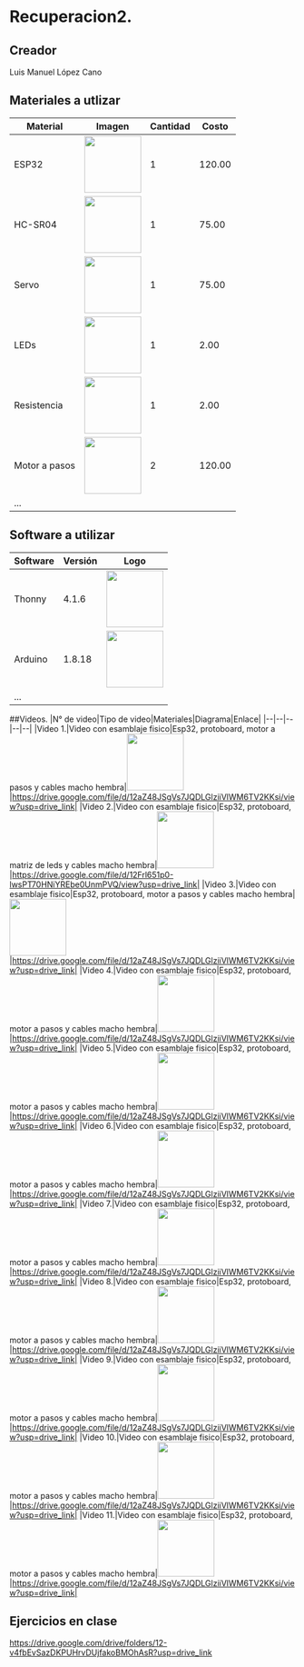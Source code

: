 # Recuperacion2.

## Creador
Luis Manuel López Cano

## Materiales a utlizar
|Material|Imagen|Cantidad|Costo|
|--|--|--|--|
|ESP32|<img src="https://m.media-amazon.com/images/I/612eALAbpgL.jpg" width="100"/>|1|120.00|
|HC-SR04|<img width="100" src="https://www.330ohms.com/cdn/shop/products/photo_A_OS-03261_SensorUltrasonico_HC-SR04_01_1200x1200.png?v=1598042103" />|1|75.00|
|Servo| <img width="100" src="https://gm0.org/es/latest/_images/hs488.jpg" />|1|75.00|"; />|1|131.00|
|LEDs|<img width="100" src="https://www.taloselectronics.com/cdn/shop/products/paquete_de_100_leds_difusos_5mm_varios_colores_mexico_jalisco_guadalajara_700x700.jpg?v=1593816653" />|1|2.00|
|Resistencia|<img width="100" src="https://http2.mlstatic.com/D_NQ_NP_903666-MLM75952546015_042024-O.webp" />|1|2.00|
|Motor a pasos|<img width="100" src="https://uelectronics.com/wp-content/uploads/2017/08/AR0130-Motor-a-pasos-28BYJ-48-V1.jpg" />|2|120.00|
|...||||

## Software a utilizar
|Software|Versión|Logo|
|--|--|--|
|Thonny|4.1.6|<img width="100" src="https://upload.wikimedia.org/wikipedia/commons/thumb/e/e2/Thonny_logo.png/220px-Thonny_logo.png" />|
|Arduino|1.8.18|<img width="100" src="https://w7.pngwing.com/pngs/387/24/png-transparent-arduino-hd-logo.png" />|
|...||

##Videos.
|N° de video|Tipo de video|Materiales|Diagrama|Enlace|
|--|--|--|--|--|
|Video 1.|Video con esamblaje fisico|Esp32, protoboard, motor a pasos y cables macho hembra|<img width="100" src="https://i.ibb.co/7CV8qwM/Captura-de-pantalla-2025-01-20-143645.png" />|https://drive.google.com/file/d/12aZ48JSgVs7JQDLGlziiVlWM6TV2KKsi/view?usp=drive_link|
|Video 2.|Video con esamblaje fisico|Esp32, protoboard, matriz de leds y cables macho hembra|<img width="100" src="https://i.postimg.cc/VNXnb23r/Captura-de-pantalla-2025-01-20-145255.png" />|https://drive.google.com/file/d/12Frl651p0-lwsPT70HNiYREbe0UnmPVQ/view?usp=drive_link|
|Video 3.|Video con esamblaje fisico|Esp32, protoboard, motor a pasos y cables macho hembra|<img width="100" src="https://i.ibb.co/7CV8qwM/Captura-de-pantalla-2025-01-20-143645.png" />|https://drive.google.com/file/d/12aZ48JSgVs7JQDLGlziiVlWM6TV2KKsi/view?usp=drive_link|
|Video 4.|Video con esamblaje fisico|Esp32, protoboard, motor a pasos y cables macho hembra|<img width="100" src="https://i.ibb.co/7CV8qwM/Captura-de-pantalla-2025-01-20-143645.png" />|https://drive.google.com/file/d/12aZ48JSgVs7JQDLGlziiVlWM6TV2KKsi/view?usp=drive_link|
|Video 5.|Video con esamblaje fisico|Esp32, protoboard, motor a pasos y cables macho hembra|<img width="100" src="https://i.ibb.co/7CV8qwM/Captura-de-pantalla-2025-01-20-143645.png" />|https://drive.google.com/file/d/12aZ48JSgVs7JQDLGlziiVlWM6TV2KKsi/view?usp=drive_link|
|Video 6.|Video con esamblaje fisico|Esp32, protoboard, motor a pasos y cables macho hembra|<img width="100" src="https://i.ibb.co/7CV8qwM/Captura-de-pantalla-2025-01-20-143645.png" />|https://drive.google.com/file/d/12aZ48JSgVs7JQDLGlziiVlWM6TV2KKsi/view?usp=drive_link|
|Video 7.|Video con esamblaje fisico|Esp32, protoboard, motor a pasos y cables macho hembra|<img width="100" src="https://i.ibb.co/7CV8qwM/Captura-de-pantalla-2025-01-20-143645.png" />|https://drive.google.com/file/d/12aZ48JSgVs7JQDLGlziiVlWM6TV2KKsi/view?usp=drive_link|
|Video 8.|Video con esamblaje fisico|Esp32, protoboard, motor a pasos y cables macho hembra|<img width="100" src="https://i.ibb.co/7CV8qwM/Captura-de-pantalla-2025-01-20-143645.png" />|https://drive.google.com/file/d/12aZ48JSgVs7JQDLGlziiVlWM6TV2KKsi/view?usp=drive_link|
|Video 9.|Video con esamblaje fisico|Esp32, protoboard, motor a pasos y cables macho hembra|<img width="100" src="https://i.ibb.co/7CV8qwM/Captura-de-pantalla-2025-01-20-143645.png" />|https://drive.google.com/file/d/12aZ48JSgVs7JQDLGlziiVlWM6TV2KKsi/view?usp=drive_link|
|Video 10.|Video con esamblaje fisico|Esp32, protoboard, motor a pasos y cables macho hembra|<img width="100" src="https://i.ibb.co/7CV8qwM/Captura-de-pantalla-2025-01-20-143645.png" />|https://drive.google.com/file/d/12aZ48JSgVs7JQDLGlziiVlWM6TV2KKsi/view?usp=drive_link|
|Video 11.|Video con esamblaje fisico|Esp32, protoboard, motor a pasos y cables macho hembra|<img width="100" src="https://i.ibb.co/7CV8qwM/Captura-de-pantalla-2025-01-20-143645.png" />|https://drive.google.com/file/d/12aZ48JSgVs7JQDLGlziiVlWM6TV2KKsi/view?usp=drive_link|




## Ejercicios en clase
https://drive.google.com/drive/folders/12-v4fbEvSazDKPUHrvDUjfakoBMOhAsR?usp=drive_link
